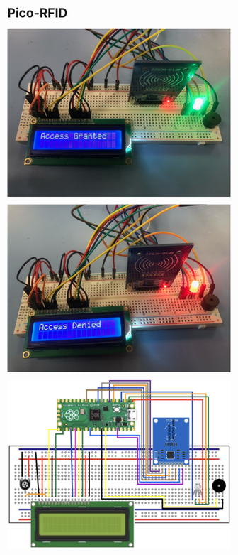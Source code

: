 # Pico-RFID

![alt text](https://github.com/alyssa019283/Pico-RFID/blob/main/AccessGranted.jpeg)

![alt text](https://github.com/alyssa019283/Pico-RFID/blob/main/Denied.jpeg)

![alt text](https://github.com/alyssa019283/Pico-RFID/blob/main/RFID-Project-Schematic.png)
